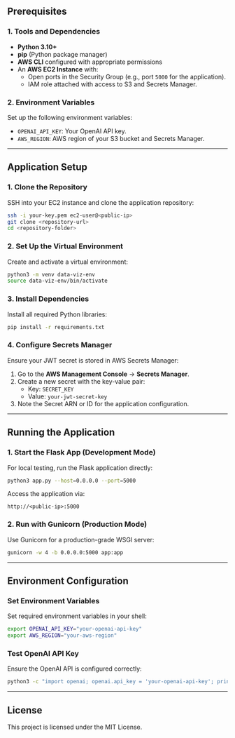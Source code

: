 
## **Prerequisites**

### 1. Tools and Dependencies
- **Python 3.10+**
- **pip** (Python package manager)
- **AWS CLI** configured with appropriate permissions
- An **AWS EC2 Instance** with:
  - Open ports in the Security Group (e.g., port `5000` for the application).
  - IAM role attached with access to S3 and Secrets Manager.

### 2. Environment Variables
Set up the following environment variables:
- `OPENAI_API_KEY`: Your OpenAI API key.
- `AWS_REGION`: AWS region of your S3 bucket and Secrets Manager.

---

## **Application Setup**

### 1. Clone the Repository
SSH into your EC2 instance and clone the application repository:
```bash
ssh -i your-key.pem ec2-user@<public-ip>
git clone <repository-url>
cd <repository-folder>
```

### 2. Set Up the Virtual Environment
Create and activate a virtual environment:
```bash
python3 -m venv data-viz-env
source data-viz-env/bin/activate
```

### 3. Install Dependencies
Install all required Python libraries:
```bash
pip install -r requirements.txt
```

### 4. Configure Secrets Manager
Ensure your JWT secret is stored in AWS Secrets Manager:
1. Go to the **AWS Management Console** → **Secrets Manager**.
2. Create a new secret with the key-value pair:
   - Key: `SECRET_KEY`
   - Value: `your-jwt-secret-key`
3. Note the Secret ARN or ID for the application configuration.

---

## **Running the Application**

### 1. Start the Flask App (Development Mode)
For local testing, run the Flask application directly:
```bash
python3 app.py --host=0.0.0.0 --port=5000
```
Access the application via:
```
http://<public-ip>:5000
```

### 2. Run with Gunicorn (Production Mode)
Use Gunicorn for a production-grade WSGI server:
```bash
gunicorn -w 4 -b 0.0.0.0:5000 app:app
```

---

## **Environment Configuration**

### Set Environment Variables
Set required environment variables in your shell:
```bash
export OPENAI_API_KEY="your-openai-api-key"
export AWS_REGION="your-aws-region"
```

### Test OpenAI API Key
Ensure the OpenAI API is configured correctly:
```bash
python3 -c "import openai; openai.api_key = 'your-openai-api-key'; print('API Key Valid')"
```

---

## **License**
This project is licensed under the MIT License.

